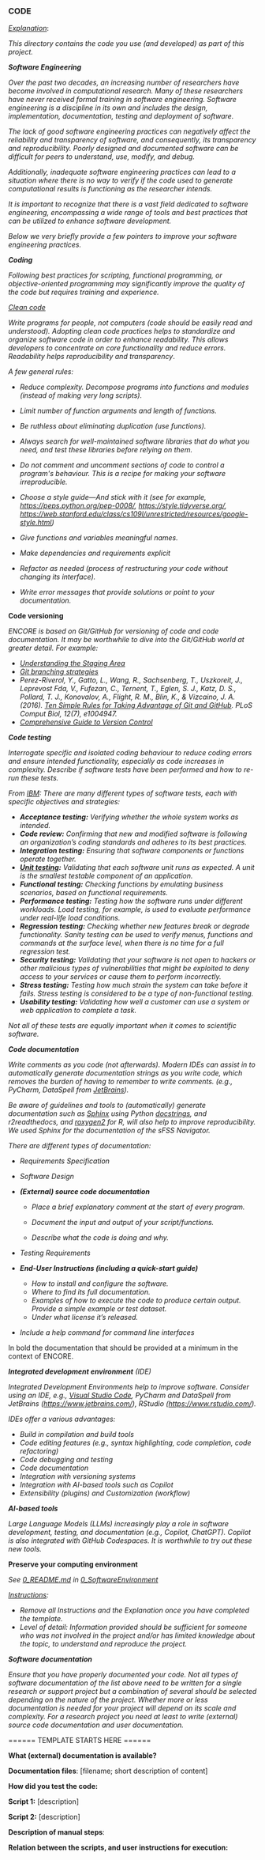 ### CODE



<u>*Explanation*</u>:

*This directory contains the code you use (and developed) as part of this project.*



***Software Engineering***

*Over the past two decades, an increasing number of researchers have become involved in computational research. Many of these researchers have never received formal training in software engineering. Software engineering is a discipline in its own and includes the design, implementation, documentation, testing and deployment of software.* 

*The lack of good software engineering practices can negatively affect the reliability and transparency of software, and consequently, its transparency and  reproducibility. Poorly designed and documented software can be difficult for peers to understand, use, modify, and debug.*

*Additionally, inadequate software engineering practices can lead to a situation where there is no way to verify if the code used to generate computational results is functioning as the researcher intends.*

*It is important to recognize that there is a vast field dedicated to software engineering, encompassing a wide range of tools and best practices that can be utilized to enhance software development.*

*Below we very briefly provide a few pointers to improve your software engineering practices.*



***Coding***

*Following best practices for scripting, functional programming, or objective-oriented programming may significantly improve the quality of the code but requires training and experience.* 



*<u>Clean code</u>* 

*Write programs for people, not computers (code should be easily read and understood). Adopting clean code practices helps to standardize and organize software code in order to enhance readability. This allows developers to concentrate on core functionality and reduce errors.* *Readability helps reproducibility and transparency*. 

*A few general rules:*

- *Reduce complexity. Decompose programs into functions and modules (instead of making very long scripts).*
- *Limit number of function arguments and length of functions.*
- *Be ruthless about eliminating duplication (use functions).*
- *Always search for well-maintained software libraries that do what you need, and test these libraries  before relying on them.*
- *Do not comment and  uncomment sections of code to control a program's behaviour. This is a recipe for making your software irreproducible.* 
- *Choose a style guide—And stick with it (see for example, https://peps.python.org/pep-0008/, https://style.tidyverse.org/, https://web.stanford.edu/class/cs109l/unrestricted/resources/google-style.html)*
- *Give functions and variables meaningful names.*
- *Make dependencies and requirements explicit*
- *Refactor as needed (process of restructuring your code without changing its interface).*

- *Write error messages that provide solutions or point to your documentation.*



**Code versioning**

*ENCORE is based on Git/GitHub for versioning of code and code documentation. It may be worthwhile to dive into the Git/GitHub world at greater detail. For example:*

* *[Understanding the Staging Area](https://www.developernation.net/blog/git-internals-part-3-understanding-the-staging-area-in-git/)*
* *[Git branching strategies](https://tilburgsciencehub.com/topics/automation/version-control/advanced-git/git-branching-strategies/#:~:text=A%20Git%20branching%20strategy%20allows,set%20of%20advantages%20and%20disadvantages.)*
* *Perez-Riverol, Y., Gatto, L., Wang, R., Sachsenberg, T., Uszkoreit, J., Leprevost Fda, V., Fufezan, C., Ternent, T., Eglen, S. J., Katz, D. S., Pollard, T. J., Konovalov, A., Flight, R. M., Blin, K., & Vizcaino, J. A. (2016). [Ten Simple Rules for Taking Advantage of Git and GitHub](https://doi.org/10.1371/journal.pcbi.1004947). PLoS Comput Biol, 12(7), e1004947.* 
* *[Comprehensive Guide to Version Control](https://medium.com/@liberatoreanita/mastering-git-a-comprehensive-guide-to-version-control-7624dbb88a94)*



***Code testing***

*Interrogate specific and isolated coding behaviour to reduce coding errors and ensure intended functionality, especially as code increases in complexity. Describe if software tests have been performed and how to re-run these tests.* 

*From [IBM](https://www.ibm.com/topics/software-testing): There are many different types of software tests, each with specific objectives and strategies:*

- ***Acceptance testing:** Verifying whether the whole system works as intended.*
- ***Code review:** Confirming that new and modified software is following an organization’s coding standards and adheres to its best practices.*
- ***Integration testing:** Ensuring that software components or functions operate together.*
- ***[Unit testing](https://en.wikipedia.org/wiki/Unit_testing):** Validating that each software unit runs as expected. A unit is the smallest testable component of an application.*
- ***Functional testing:** Checking functions by emulating business scenarios, based on functional requirements.* 
- ***Performance testing:** Testing how the software runs under different workloads. Load testing, for example, is used to evaluate performance under real-life load conditions.*
- ***Regression testing:** Checking whether new features break or degrade functionality. Sanity testing can be used to verify menus, functions and commands at the surface level, when there is no time for a full regression test.*
- ***Security testing:** Validating that your software is not open to hackers or other malicious types of vulnerabilities that might be exploited to deny access to your services or cause them to perform incorrectly.*
- ***Stress testing:** Testing how much strain the system can take before it fails. Stress testing is considered to be a type of non-functional testing.*
- ***Usability testing:** Validating how well a customer can use a system or web application to complete a task.*

*Not all of these tests are equally important when it comes to scientific software.*



***Code documentation***

*Write comments as you code (not afterwards). Modern IDEs can assist in to automatically generate documentation strings as you write code, which removes the burden of having to remember to write comments. (e.g., PyCharm, DataSpell from [JetBrains](https://www.jetbrains.com/)).*

*Be aware of guidelines and tools to (automatically) generate documentation such as [Sphinx](https://www.sphinx-doc.org) using Python [docstrings](https://www.geeksforgeeks.org/python-docstrings/), and r2readthedocs, and [roxygen2](https://cran.r-project.org/web/packages/roxygen2/index.html) for R, will also help to improve reproducibility. We used Sphinx for the documentation of the sFSS Navigator.*

*There are different types of documentation:*

- *Requirements Specification*

- *Software Design*

- ***(External) source code documentation***
  - *Place a brief explanatory comment at the start of every program.*

  - *Document the input and output of your script/functions.*
  - *Describe what the code is doing and why.*

- *Testing Requirements*
- ***End-User Instructions (including a quick-start guide)***
  - *How to install and configure the software.*
  - *Where to find its full documentation.*
  - *Examples of how to execute the code to produce certain output. Provide a simple example or test dataset.*
  - *Under what license it’s released.*
- *Include a help command for command line interfaces*

In bold the documentation that should be provided at a minimum in the context of ENCORE.



***Integrated development environment** (IDE)*

*Integrated Development Environments help to improve software. Consider using an IDE, e.g., [Visual Studio Code](https://code.visualstudio.com/), PyCharm and DataSpell from JetBrains (https://www.jetbrains.com/), RStudio (https://www.rstudio.com/).*

*IDEs offer a various advantages:* 

* *Build in compilation and build tools*
* *Code editing features (e.g., syntax highlighting, code completion, code refactoring)*
* *Code debugging and testing*
* *Code documentation*
* *Integration with versioning systems*
* *Integration with AI-based tools such as Copilot*
* *Extensibility (plugins) and Customization (workflow)*



***AI-based tools***

*Large Language Models (LLMs) increasingly play a role in software development, testing, and documentation (e.g., Copilot, ChatGPT). Copilot is also integrated with GitHub Codespaces. It is worthwhile to try out these new tools.* 



**Preserve your computing environment**

*See [0_README.md](../../0_SoftwareEnvironment/0_README.md) in [0_SoftwareEnvironment](../../0_SoftwareEnvironment)*



*<u>Instructions</u>:* 

* *Remove all Instructions and the Explanation once you have completed the template.*
* *Level of detail: Information provided should be sufficient for someone who was not involved in the project and/or has limited knowledge about the topic,  to understand and reproduce the project.* 



***Software documentation***

*Ensure that you have properly documented your code.* *Not all types of software documentation of the list above need to be written for a single research or support project but a combination of several should be selected depending on the nature of the project. Whether more or less documentation is needed for your project will depend on its scale and complexity. For a research project you need at least to write (external) source code documentation and user documentation.*



====== TEMPLATE STARTS HERE ======



**What (external) documentation is available?**



**Documentation files**: [filename; short description of content]



**How did you test the code:**



**Script 1:** [description]

**Script 2:** [description]



**Description of manual steps**:



**Relation between the scripts, and user instructions for execution:**
